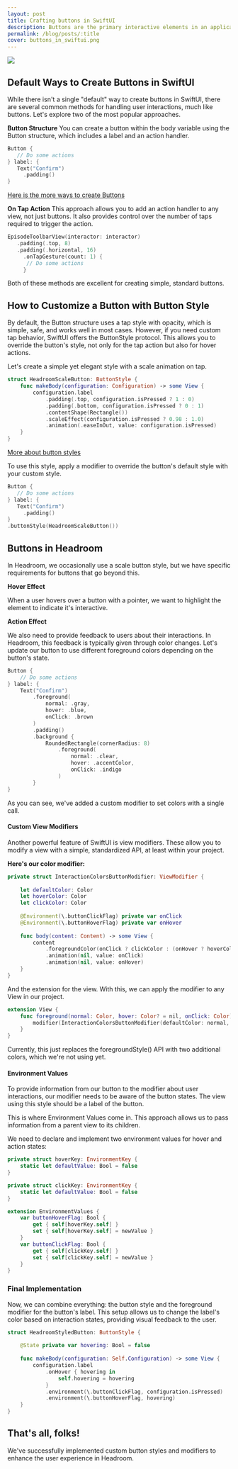 ```yaml
---
layout: post
title: Crafting buttons in SwiftUI
description: Buttons are the primary interactive elements in an application. They are a key way to understand your users' needs. Let's create responsive and easy-to-use buttons.
permalink: /blog/posts/:title
cover: buttons_in_swiftui.png
---
```


![](/images/blog/covers/buttons_in_swiftui.png)

## Default Ways to Create Buttons in SwiftUI

While there isn't a single "default" way to create buttons in SwiftUI, there are several common methods for handling user interactions, much like buttons. Let's explore two of the most popular approaches.

**Button Structure**
You can create a button within the body variable using the Button structure, which includes a label and an action handler.

``` swift
Button {
   // Do some actions
} label: {
   Text("Confirm")
     .padding()
}
```

[Here is the more ways to create Buttons](https://developer.apple.com/documentation/swiftui/button)

**On Tap Action**
This approach allows you to add an action handler to any view, not just buttons. It also provides control over the number of taps required to trigger the action.

```swift
EpisodeToolbarView(interactor: interactor)
   .padding(.top, 8)
   .padding(.horizontal, 16)
	 .onTapGesture(count: 1) {
      // Do some actions
	 }
```

Both of these methods are excellent for creating simple, standard buttons.

## How to Customize a Button with Button Style

By default, the Button structure uses a tap style with opacity, which is simple, safe, and works well in most cases. However, if you need custom tap behavior, SwiftUI offers the ButtonStyle protocol. This allows you to override the button's style, not only for the tap action but also for hover actions.

Let's create a simple yet elegant style with a scale animation on tap. 

``` swift
struct HeadroomScaleButton: ButtonStyle {
    func makeBody(configuration: Configuration) -> some View {
        configuration.label
            .padding(.top, configuration.isPressed ? 1 : 0)
            .padding(.bottom, configuration.isPressed ? 0 : 1)
            .contentShape(Rectangle())
            .scaleEffect(configuration.isPressed ? 0.98 : 1.0)
            .animation(.easeInOut, value: configuration.isPressed)
    }
}
```

[More about button styles](https://developer.apple.com/documentation/swiftui/buttonstyle)

To use this style, apply a modifier to override the button's default style with your custom style.

``` swift
Button {
   // Do some actions
} label: {
   Text("Confirm")
     .padding()
}
.buttonStyle(HeadroomScaleButton())
```

## Buttons in Headroom
In Headroom, we occasionally use a scale button style, but we have specific requirements for buttons that go beyond this.

**Hover Effect**

When a user hovers over a button with a pointer, we want to highlight the element to indicate it's interactive.

**Action Effect**

We also need to provide feedback to users about their interactions. In Headroom, this feedback is typically given through color changes. Let's update our button to use different foreground colors depending on the button's state.

``` swift
Button {
    // Do some actions
} label: {
    Text("Confirm")
        .foreground(
            normal: .gray,
            hover: .blue,
            onClick: .brown
        )
        .padding()
        .background {
            RoundedRectangle(cornerRadius: 8)
                .foreground(
                    normal: .clear,
                    hover: .accentColor,
                    onClick: .indigo
                )
        }
}
```

As you can see, we've added a custom modifier to set colors with a single call.

#### Custom View Modifiers

Another powerful feature of SwiftUI is view modifiers. These allow you to modify a view with a simple, standardized API, at least within your project.

**Here's our color modifier:**

``` swift
private struct InteractionColorsButtonModifier: ViewModifier {
    
    let defaultColor: Color
    let hoverColor: Color
    let clickColor: Color
    
    @Environment(\.buttonClickFlag) private var onClick
    @Environment(\.buttonHoverFlag) private var onHover
    
    func body(content: Content) -> some View {
        content
            .foregroundColor(onClick ? clickColor : (onHover ? hoverColor : defaultColor))
            .animation(nil, value: onClick)
            .animation(nil, value: onHover)
    }
}
```

And the extension for the view. With this, we can apply the modifier to any View in our project.

``` swift
extension View {
    func foreground(normal: Color, hover: Color? = nil, onClick: Color) -> some View {
        modifier(InteractionColorsButtonModifier(defaultColor: normal, hoverColor: hover ?? normal, clickColor: onClick))
    }
}
```

Currently, this just replaces the foregroundStyle() API with two additional colors, which we're not using yet.

#### Environment Values

To provide information from our button to the modifier about user interactions, our modifier needs to be aware of the button states. The view using this style should be a label of the button.

This is where Environment Values come in. This approach allows us to pass information from a parent view to its children.

We need to declare and implement two environment values for hover and action states:

``` swift
private struct hoverKey: EnvironmentKey {
    static let defaultValue: Bool = false
}

private struct clickKey: EnvironmentKey {
    static let defaultValue: Bool = false
}

extension EnvironmentValues {
    var buttonHoverFlag: Bool {
        get { self[hoverKey.self] }
        set { self[hoverKey.self] = newValue }
    }
    var buttonClickFlag: Bool {
        get { self[clickKey.self] }
        set { self[clickKey.self] = newValue }
    }
}
```

### Final Implementation

Now, we can combine everything: the button style and the foreground modifier for the button's label. This setup allows us to change the label's color based on interaction states, providing visual feedback to the user.

``` swift
struct HeadroomStyledButton: ButtonStyle {
    
    @State private var hovering: Bool = false
    
    func makeBody(configuration: Self.Configuration) -> some View {
        configuration.label
            .onHover { hovering in
                self.hovering = hovering
            }
            .environment(\.buttonClickFlag, configuration.isPressed)
            .environment(\.buttonHoverFlag, hovering)
    }
}
```

## That's all, folks!

We've successfully implemented custom button styles and modifiers to enhance the user experience in Headroom.